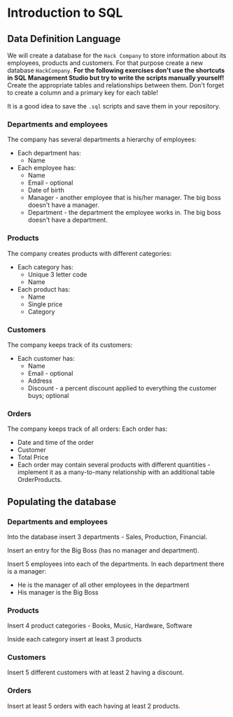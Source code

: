 # Introduction to SQL

## Data Definition Language

We will create a database for the `Hack Company` to store information about its employees, products and customers. For that purpose create a new database `HackCompany`. **For the following exercises don't use the shortcuts in SQL Management Studio but try to write the scripts manually yourself!** Create the appropriate tables and relationships between them. Don't forget to create a column and a primary key for each table!

It is a good idea to save the `.sql` scripts and save them in your repository.

### Departments and employees

The company has several departments a hierarchy of employees:
* Each department has:
  * Name
* Each employee has:
  * Name
  * Email - optional
  * Date of birth
  * Manager - another employee that is his/her manager. The big boss doesn't have a manager.
  * Department - the department the employee works in. The big boss doesn't have a department.

### Products
The company creates products with different categories:
* Each category has:
  * Unique 3 letter code
  * Name
* Each product has:
  * Name
  * Single price
  * Category

### Customers
The company keeps track of its customers:
* Each customer has:
  * Name
  * Email - optional
  * Address
  * Discount - a percent discount applied to everything the customer buys; optional

### Orders
The company keeps track of all orders:
Each order has:
* Date and time of the order
* Customer
* Total Price
* Each order may contain several products with different quantities - implement it as a many-to-many relationship with an additional table OrderProducts.

## Populating the database

### Departments and employees

Into the database insert 3 departments - Sales, Production, Financial.

Insert an entry for the Big Boss (has no manager and department).

Insert 5 employees into each of the departments. In each department there is a manager:
* He is the manager of all other employees in the department
* His manager is the Big Boss

### Products

Insert 4 product categories - Books, Music, Hardware, Software

Inside each category insert at least 3 products

### Customers

Insert 5 different customers with at least 2 having a discount.

### Orders

Insert at least 5 orders with each having at least 2 products.
